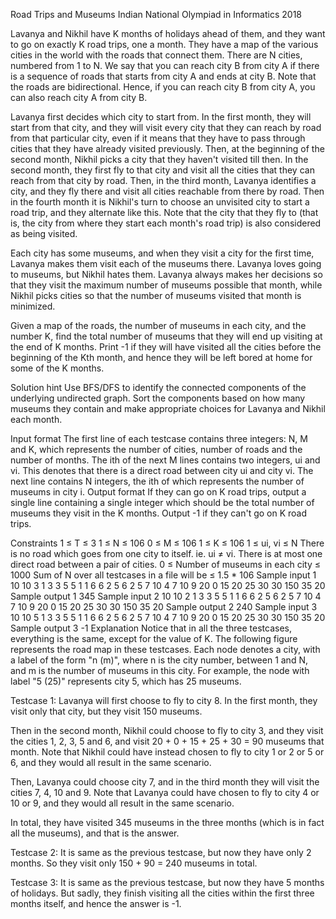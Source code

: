 Road Trips and Museums
Indian National Olympiad in Informatics 2018

Lavanya and Nikhil have K months of holidays ahead of them, and they want to go on exactly K road trips, one a month. They have a map of the various cities in the world with the roads that connect them. There are N cities, numbered from 1 to N. We say that you can reach city B from city A if there is a sequence of roads that starts from city A and ends at city B. Note that the roads are bidirectional. Hence, if you can reach city B from city A, you can also reach city A from city B.

Lavanya first decides which city to start from. In the first month, they will start from that city, and they will visit every city that they can reach by road from that particular city, even if it means that they have to pass through cities that they have already visited previously. Then, at the beginning of the second month, Nikhil picks a city that they haven't visited till then. In the second month, they first fly to that city and visit all the cities that they can reach from that city by road. Then, in the third month, Lavanya identifies a city, and they fly there and visit all cities reachable from there by road. Then in the fourth month it is Nikhil's turn to choose an unvisited city to start a road trip, and they alternate like this. Note that the city that they fly to (that is, the city from where they start each month's road trip) is also considered as being visited.

Each city has some museums, and when they visit a city for the first time, Lavanya makes them visit each of the museums there. Lavanya loves going to museums, but Nikhil hates them. Lavanya always makes her decisions so that they visit the maximum number of museums possible that month, while Nikhil picks cities so that the number of museums visited that month is minimized.

Given a map of the roads, the number of museums in each city, and the number K, find the total number of museums that they will end up visiting at the end of K months. Print -1 if they will have visited all the cities before the beginning of the Kth month, and hence they will be left bored at home for some of the K months.

Solution hint
Use BFS/DFS to identify the connected components of the underlying undirected graph. Sort the components based on how many museums they contain and make appropriate choices for Lavanya and Nikhil each month.

Input format
The first line of each testcase contains three integers: N, M and K, which represents the number of cities, number of roads and the number of months.
The ith of the next M lines contains two integers, ui and vi. This denotes that there is a direct road between city ui and city vi.
The next line contains N integers, the ith of which represents the number of museums in city i.
Output format
If they can go on K road trips, output a single line containing a single integer which should be the total number of museums they visit in the K months. Output -1 if they can't go on K road trips.

Constraints
1 ≤ T ≤ 3
1 ≤ N ≤ 106
0 ≤ M ≤ 106
1 ≤ K ≤ 106
1 ≤ ui, vi ≤ N
There is no road which goes from one city to itself. ie. ui ≠ vi.
There is at most one direct road between a pair of cities.
0 ≤ Number of museums in each city ≤ 1000
Sum of N over all testcases in a file will be ≤ 1.5 * 106
Sample input 1
10 10 3
1 3
3 5
5 1
1 6
6 2
5 6
2 5
7 10
4 7
10 9
20 0 15 20 25 30 30 150 35 20
Sample output 1
345
Sample input 2
10 10 2
1 3
3 5
5 1
1 6
6 2
5 6
2 5
7 10
4 7
10 9
20 0 15 20 25 30 30 150 35 20
Sample output 2
240
Sample input 3
10 10 5
1 3
3 5
5 1
1 6
6 2
5 6
2 5
7 10
4 7
10 9
20 0 15 20 25 30 30 150 35 20
Sample output 3
-1
Explanation
Notice that in all the three testcases, everything is the same, except for the value of K. The following figure represents the road map in these testcases. Each node denotes a city, with a label of the form "n (m)", where n is the city number, between 1 and N, and m is the number of museums in this city. For example, the node with label "5 (25)" represents city 5, which has 25 museums.


Testcase 1: Lavanya will first choose to fly to city 8. In the first month, they visit only that city, but they visit 150 museums.

Then in the second month, Nikhil could choose to fly to city 3, and they visit the cities 1, 2, 3, 5 and 6, and visit 20 + 0 + 15 + 25 + 30 = 90 museums that month. Note that Nikhil could have instead chosen to fly to city 1 or 2 or 5 or 6, and they would all result in the same scenario.

Then, Lavanya could choose city 7, and in the third month they will visit the cities 7, 4, 10 and 9. Note that Lavanya could have chosen to fly to city 4 or 10 or 9, and they would all result in the same scenario.

In total, they have visited 345 museums in the three months (which is in fact all the museums), and that is the answer.

Testcase 2: It is same as the previous testcase, but now they have only 2 months. So they visit only 150 + 90 = 240 museums in total.

Testcase 3: It is same as the previous testcase, but now they have 5 months of holidays. But sadly, they finish visiting all the cities within the first three months itself, and hence the answer is -1.
